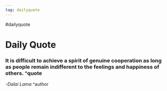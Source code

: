 ```yaml
---
tag: dailyquote
---
```


#dailyquote

# Daily Quote

### It is difficult to achieve a spirit of genuine cooperation as long as people remain indifferent to the feelings and happiness of others. ^quote
*-Dalai Lama* ^author
